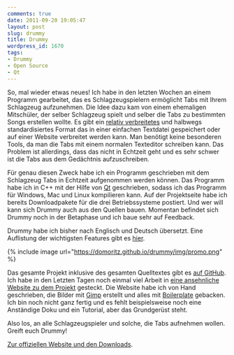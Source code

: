 ```yaml
---
comments: true
date: 2011-09-20 19:05:47
layout: post
slug: drummy
title: Drummy
wordpress_id: 1670
tags:
- Drummy
- Open Source
- Qt
---
```


So, mal wieder etwas neues! Ich habe in den letzten Wochen an einem Programm gearbeitet, das es Schlagzeugspielern ermöglicht Tabs mit Ihrem Schlagzeug aufzunehmen. Die Idee dazu kam von einem ehemaligen Mitschüler, der selber Schlagzeug spielt und selber die Tabs zu bestimmten Songs erstellen wollte. Es gibt ein [relativ verbreitetes](https://www.911tabs.com/drum_tabs/) und halbwegs standardisiertes Format das in einer einfachen Textdatei gespeichert oder auf einer Website verbreitet werden kann. Man benötigt keine besonderen Tools, da man die Tabs mit einem normalen Texteditor schreiben kann. Das Problem ist allerdings, dass das nicht in Echtzeit geht und es sehr schwer ist die Tabs aus dem Gedächtnis aufzuschreiben.

Für genau diesen Zweck habe ich ein Programm geschrieben mit dem Schlagzeug Tabs in Echtzeit aufgenommen werden können. Das Programm habe ich in C++ mit der Hilfe von [Qt](https://web.archive.org/web/20110923154555/http://qt.nokia.com:80/) geschrieben, sodass ich das Programm für Windows, Mac und Linux kompilieren kann. Auf der Projektseite habe ich bereits Downloadpakete für die drei Betriebssysteme postiert. Und wer will kann sich Drummy auch aus den Quellen bauen. Momentan befindet sich Drummy noch in der Betaphase und ich baue sehr auf Feedback.

Drummy habe ich bisher nach Englisch und Deutsch übersetzt. Eine Auflistung der wichtigsten Features gibt es [hier](https://domoritz.github.io/drummy/#features).

{% include image url="https://domoritz.github.io/drummy/img/promo.png" %}

Das gesamte Projekt inklusive des gesamten Quelltextes gibt es [auf GitHub](https://github.com/domoritz/drummy). Ich habe in den Letzten Tagen noch einmal viel Arbeit in [eine ansehnliche Website zu dem Projekt](https://web.archive.org/web/20130118035135/http://domoritz.github.com:80/drummy/) gesteckt. Die Website habe ich von Hand geschrieben, die Bilder mit [Gimp](https://www.gimp.org/) erstellt und alles mit [Boilerplate](https://html5boilerplate.com/) gebacken. Ich bin noch nicht ganz fertig und es fehlt beispielsweise noch eine Anständige Doku und ein Tutorial, aber das Grundgerüst steht.

Also los, an alle Schlagzeugspieler und solche, die Tabs aufnehmen wollen. Greift euch Drummy!

[Zur offiziellen Website und den Downloads](https://domoritz.github.io/drummy/).
